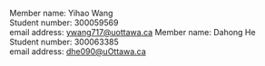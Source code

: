Member name: Yihao Wang
<br/>
Student number: 300059569
<br/>
email address: ywang717@uottawa.ca
Member name: Dahong He
<br/>
Student number: 300063385
<br/>
email address: dhe090@uOttawa.ca
